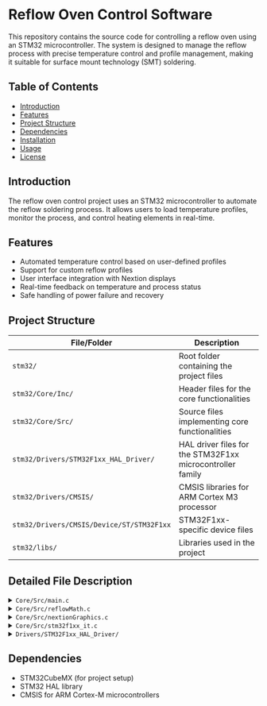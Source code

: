 # Reflow Oven Control Software

This repository contains the source code for controlling a reflow oven using an STM32 microcontroller. The system is designed to manage the reflow process with precise temperature control and profile management, making it suitable for surface mount technology (SMT) soldering.

## Table of Contents
- [Introduction](#introduction)
- [Features](#features)
- [Project Structure](#project-structure)
- [Dependencies](#dependencies)
- [Installation](#installation)
- [Usage](#usage)
- [License](#license)

## Introduction
The reflow oven control project uses an STM32 microcontroller to automate the reflow soldering process. It allows users to load temperature profiles, monitor the process, and control heating elements in real-time.

## Features
- Automated temperature control based on user-defined profiles
- Support for custom reflow profiles
- User interface integration with Nextion displays
- Real-time feedback on temperature and process status
- Safe handling of power failure and recovery

## Project Structure

| File/Folder                              | Description                                                                |
|------------------------------------------|----------------------------------------------------------------------------|
| `stm32/`                                 | Root folder containing the project files                                   |
| `stm32/Core/Inc/`                        | Header files for the core functionalities                                  |
| `stm32/Core/Src/`                        | Source files implementing core functionalities                             |
| `stm32/Drivers/STM32F1xx_HAL_Driver/`    | HAL driver files for the STM32F1xx microcontroller family                  |
| `stm32/Drivers/CMSIS/`                   | CMSIS libraries for ARM Cortex M3 processor                                |
| `stm32/Drivers/CMSIS/Device/ST/STM32F1xx`| STM32F1xx-specific device files                                            |
| `stm32/libs/`                            | Libraries used in the project                                              |

## Detailed File Description

<details>
  <summary><code>Core/Src/main.c</code></summary>
  Main entry point of the application, responsible for initializing hardware components and starting the main control loop.
</details>

<details>
  <summary><code>Core/Src/reflowMath.c</code></summary>
  Contains algorithms for controlling the temperature profile during the reflow process.
</details>

<details>
  <summary><code>Core/Src/nextionGraphics.c</code></summary>
  Implements communication and graphics handling with the Nextion display.
</details>

<details>
  <summary><code>Core/Src/stm32f1xx_it.c</code></summary>
  Interrupt service routines for handling system-level interrupts.
</details>

<details>
  <summary><code>Drivers/STM32F1xx_HAL_Driver/</code></summary>
  STM32 HAL drivers for interacting with peripherals such as GPIO, UART, and timers.
</details>

## Dependencies
- STM32CubeMX (for project setup)
- STM32 HAL library
- CMSIS for ARM Cortex-M microcontrollers


